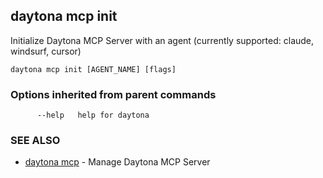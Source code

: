 ## daytona mcp init

Initialize Daytona MCP Server with an agent (currently supported: claude, windsurf, cursor)

```
daytona mcp init [AGENT_NAME] [flags]
```

### Options inherited from parent commands

```
      --help   help for daytona
```

### SEE ALSO

* [daytona mcp](daytona_mcp.md)  - Manage Daytona MCP Server
